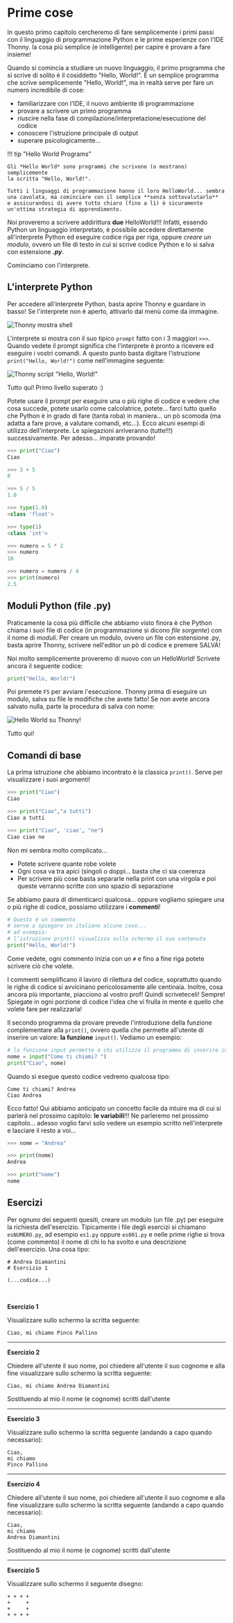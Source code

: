 # Prime cose

In questo primo capitolo cercheremo di fare semplicemente i primi passi con il linguaggio di programmazione Python
e le prime esperienze con l'IDE Thonny. la cosa più semplice (e intelligente) per capire è provare a fare insieme!

Quando si comincia a studiare un nuovo linguaggio, il primo programma che si scrive di solito è il cosiddetto "Hello, World!". 
È un semplice programma che scrive semplicemente "Hello, World!", ma in realtà serve per fare un numero incredibile di cose:

- familiarizzare con l'IDE, il nuovo ambiente di programmazione
- provare a scrivere un primo programma
- riuscire nella fase di compilazione/interpretazione/esecuzione del codice
- conoscere l'istruzione principale di output
- superare psicologicamente...

!!! tip "Hello World Programs"

    Gli *Hello World* sono programmi che scrivono (o mostrano) semplicemente
    la scritta "Hello, World!".

    Tutti i linguaggi di programmazione hanno il loro HelloWorld... sembra una cavolata, ma cominciare con il semplice **senza sottovalutarlo**
    e assicurandosi di avere tutto chiaro (fino a lì) è sicuramente un'ottima strategia di apprendimento.


Noi proveremo a scrivere addirittura **due** HelloWorld!!! Infatti, essendo Python un linguaggio interpretato, è possibile
accedere direttamente all'interprete Python ed eseguire codice riga per riga, oppure *creare un modulo*, ovvero un file di testo 
in cui si scrive codice Python e lo si salva con estensione ***.py***.

Cominciamo con l'interprete.

<!-- ############################################################################################################### -->
## L'interprete Python

Per accedere all'interprete Python, basta aprire Thonny e guardare in basso! Se l'interprete non è aperto, attivarlo dal menù
come da immagine.

![Thonny mostra shell](images/thonny_mostra_shell.png)

L'interprete si mostra con il suo tipico `prompt` fatto con i 3 maggiori `>>>`. Quando vedete il prompt significa che l'interprete è pronto a ricevere
ed eseguire i vostri comandi. A questo punto basta digitare l'istruzione `print("Hello, World!")` come nell'immagine seguente:

![Thonny script "Hello, World!"](images/thonny_shell_helloworld.png)

Tutto qui! Primo livello superato :)

Potete usare il prompt per eseguire una o più righe di codice e vedere che cosa succede, potete usarlo come calcolatrice, potete... farci tutto quello che Python è
in grado di fare (tanta roba) in maniera... un pò scomoda (ma adatta a fare prove, a valutare comandi, etc...).
Ecco alcuni esempi di utilizzo dell'interprete. Le spiegazioni arriveranno (tutte!!!) successivamente. Per adesso... imparate provando!

``` python
>>> print("Ciao")
Ciao

>>> 3 + 5
8

>>> 5 / 5
1.0

>>> type(1.0)
<class 'float'>

>>> type(1)
<class 'int'>

>>> numero = 5 * 2
>>> numero
10

>>> numero = numero / 4
>>> print(numero)
2.5
```


<!-- ############################################################################################################### -->
## Moduli Python (file .py)


Praticamente la cosa più difficile che abbiamo visto finora è che Python chiama i suoi file di codice (in programmazione si dicono *file sorgente*) con il nome di *moduli*.
Per creare un modulo, ovvero un file con estensione .py, basta aprire Thonny, scrivere nell'editor un pò di codice e premere SALVA!

Noi molto semplicemente proveremo di nuovo con un HelloWorld! Scrivete ancora il seguente codice:

``` python
print("Hello, World!")
```

Poi premete `F5` per avviare l'esecuzione. Thonny prima di eseguire un modulo, salva su file le modifiche che avete fatto! Se non avete ancora salvato nulla, parte la procedura
di salva con nome:

![Hello World su Thonny!](images/thonny_file_HelloWorld.jpg)

Tutto qui!<br>


<!-- ############################################################################################################### -->
## Comandi di base

La prima istruzione che abbiamo incontrato è la classica `print()`.
Serve per visualizzare i suoi argomenti!

``` python
>>> print("Ciao")
Ciao

>>> print("Ciao","a tutti")
Ciao a tutti

>>> print("Ciao", 'ciao', "ne")
Ciao ciao ne
```

Non mi sembra molto complicato... 
- Potete scrivere quante robe volete
- Ogni cosa va tra apici (singoli o doppi... basta che ci sia coerenza
- Per scrivere più cose basta separarle nella print con una virgola e poi queste verranno scritte con uno spazio di separazione

Se abbiamo paura di dimenticarci qualcosa... oppure vogliamo spiegare una o più righe di codice, possiamo
utilizzare i **commenti**!

``` python
# Questo è un commento
# serve a spiegare in italiano alcune cose...
# ad esempio:
# l’istruzione print() visualizza sullo schermo il suo contenuto
print("Hello, World!")
```

Come vedete, ogni commento inizia con un `#` e fino a fine riga potete scrivere ciò che volete.

I commenti semplificano il lavoro di rilettura del codice, soprattutto
quando le righe di codice si avvicinano pericolosamente alle centinaia.
Inoltre, cosa ancora più importante, piacciono al vostro prof! Quindi
scriveteceli! Sempre! Spiegate in ogni porzione di codice l'idea che vi
frulla in mente e quello che volete fare per realizzarla!

Il secondo programma da provare prevede l'introduzione della funzione
complementare alla `print()`, ovvero quella che permette all'utente di
inserire un valore: **la funzione** `input()`. Vediamo un esempio:

``` python
# la funzione input permette a chi utilizza il programma di inserire informazioni
nome = input("Come ti chiami? ")
print("Ciao", nome)
```

Quando si esegue questo codice vedremo qualcosa tipo:

    Come ti chiami? Andrea
    Ciao Andrea

Ecco fatto! 
Qui abbiamo anticipato un concetto facile da intuire ma di cui si parlerà nel prossimo capitolo: **le variabili**!!! 
Ne parleremo nel prossimo capitolo... adesso voglio farvi solo vedere un esempio scritto nell'interprete e lasciare il resto a voi...

``` python
>>> nome = "Andrea"

>>> print(nome)
Andrea

>>> print("nome")
nome
```



<!-- ############################################################################################ -->
## Esercizi

Per ognuno dei seguenti quesiti, creare un modulo (un file .py) per eseguire la richiesta dell'esercizio. Tipicamente i file degli esercizi si chiamano `esNUMERO.py`, ad esempio `es1.py` oppure `es001.py`
e nelle prime righe si trova (come commento) il nome di chi lo ha svolto e una descrizione dell'esercizio. Una cosa tipo:


``` 
# Andrea Diamantini
# Esercizio 1

(...codice...)
```

<br>

**Esercizio 1**

Visualizzare sullo schermo la scritta seguente:

``` 
Ciao, mi chiamo Pinco Pallino
```


----------------------------------------------------------------------------


**Esercizio 2**

Chiedere all'utente il suo nome, poi chiedere all'utente il suo cognome e alla fine visualizzare sullo schermo la scritta seguente:

``` 
Ciao, mi chiamo Andrea Diamantini
```

Sostituendo al mio il nome (e cognome) scritti dall'utente


----------------------------------------------------------------------------


**Esercizio 3**

Visualizzare sullo schermo la scritta seguente (andando a capo quando
necessario):

``` 
Ciao, 
mi chiamo 
Pinco Pallino
```


----------------------------------------------------------------------------


**Esercizio 4**

Chiedere all'utente il suo nome, poi chiedere all'utente il suo cognome e alla fine visualizzare sullo schermo la scritta seguente
(andando a capo quando necessario):

``` 
Ciao,
mi chiamo 
Andrea Diamantini
```

Sostituendo al mio il nome (e cognome) scritti dall'utente


----------------------------------------------------------------------------


**Esercizio 5**

Visualizzare sullo schermo il seguente disegno:

``` 
+ + + +
+     +
+     +
+ + + +
```

<br>
<br>
<br>

